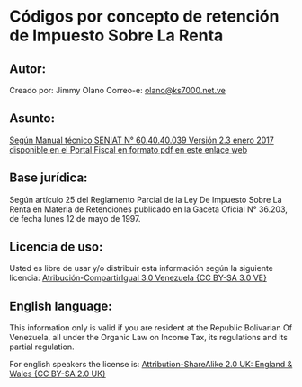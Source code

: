 # Códigos por concepto de retención de Impuesto Sobre La Renta

## Autor:
Creado por: Jimmy Olano
Correo-e: olano@ks7000.net.ve

## Asunto:
[Según Manual técnico SENIAT N° 60.40.40.039 Versión 2.3 enero 2017
disponible en el Portal Fiscal en formato pdf en este enlace web](http://declaraciones.seniat.gob.ve/portal/page/portal/MANEJADOR_CONTENIDO_SENIAT/05MENU_HORIZONTAL/5.3ANUNCIOS_CARTELES/5.3.2CARTELES_NOTIFICACION/CARTELES/MT_Retenciones%20ISLRV3.0_2014.pdf)

## Base jurídica:
Según artículo 25 del Reglamento Parcial de la Ley De Impuesto Sobre La Renta 
en Materia de Retenciones publicado en la Gaceta Oficial N° 36.203, 
de fecha lunes 12 de mayo de 1997.

## Licencia de uso:
Usted es libre de usar y/o distribuir esta información
según la siguiente licencia:
[Atribución-CompartirIgual 3.0 Venezuela {CC BY-SA 3.0 VE}](https://creativecommons.org/licenses/by-sa/3.0/ve/)

## English language:
This information only is valid if you are resident at the 
Republic Bolivarian Of Venezuela, all under the Organic Law on Income Tax, 
its regulations and its partial regulation.

For english speakers the license is:
[Attribution-ShareAlike 2.0 UK: England & Wales {CC BY-SA 2.0 UK}](https://creativecommons.org/licenses/by-sa/2.0/uk/)
